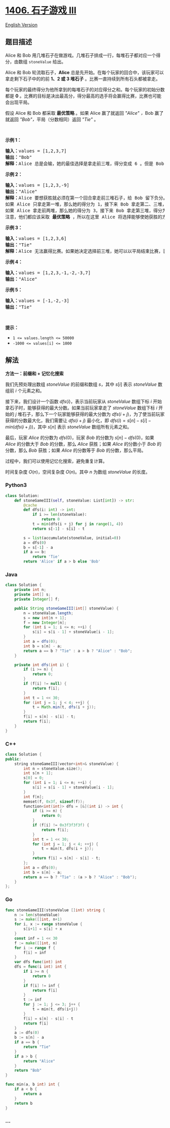 # [1406. 石子游戏 III](https://leetcode.cn/problems/stone-game-iii)

[English Version](/solution/1400-1499/1406.Stone%20Game%20III/README_EN.md)

## 题目描述

<!-- 这里写题目描述 -->

<p>Alice 和 Bob 用几堆石子在做游戏。几堆石子排成一行，每堆石子都对应一个得分，由数组 <code>stoneValue</code> 给出。</p>

<p>Alice 和 Bob 轮流取石子，<strong>Alice</strong> 总是先开始。在每个玩家的回合中，该玩家可以拿走剩下石子中的的前 <strong>1、2 或 3 堆石子</strong> 。比赛一直持续到所有石头都被拿走。</p>

<p>每个玩家的最终得分为他所拿到的每堆石子的对应得分之和。每个玩家的初始分数都是 <strong>0</strong> 。比赛的目标是决出最高分，得分最高的选手将会赢得比赛，比赛也可能会出现平局。</p>

<p>假设 Alice 和 Bob 都采取 <strong>最优策略</strong> 。如果 Alice 赢了就返回 <em>&quot;Alice&quot;</em> <em>，</em>Bob 赢了就返回<em> &quot;Bob&quot;，</em>平局（分数相同）返回 <em>&quot;Tie&quot;</em> 。</p>

<p>&nbsp;</p>

<p><strong>示例 1：</strong></p>

<pre><strong>输入：</strong>values = [1,2,3,7]
<strong>输出：</strong>&quot;Bob&quot;
<strong>解释：</strong>Alice 总是会输，她的最佳选择是拿走前三堆，得分变成 6 。但是 Bob 的得分为 7，Bob 获胜。
</pre>

<p><strong>示例 2：</strong></p>

<pre><strong>输入：</strong>values = [1,2,3,-9]
<strong>输出：</strong>&quot;Alice&quot;
<strong>解释：</strong>Alice 要想获胜就必须在第一个回合拿走前三堆石子，给 Bob 留下负分。
如果 Alice 只拿走第一堆，那么她的得分为 1，接下来 Bob 拿走第二、三堆，得分为 5 。之后 Alice 只能拿到分数 -9 的石子堆，输掉比赛。
如果 Alice 拿走前两堆，那么她的得分为 3，接下来 Bob 拿走第三堆，得分为 3 。之后 Alice 只能拿到分数 -9 的石子堆，同样会输掉比赛。
注意，他们都应该采取 <strong>最优策略 </strong>，所以在这里 Alice 将选择能够使她获胜的方案。</pre>

<p><strong>示例 3：</strong></p>

<pre><strong>输入：</strong>values = [1,2,3,6]
<strong>输出：</strong>&quot;Tie&quot;
<strong>解释：</strong>Alice 无法赢得比赛。如果她决定选择前三堆，她可以以平局结束比赛，否则她就会输。
</pre>

<p><strong>示例 4：</strong></p>

<pre><strong>输入：</strong>values = [1,2,3,-1,-2,-3,7]
<strong>输出：</strong>&quot;Alice&quot;
</pre>

<p><strong>示例 5：</strong></p>

<pre><strong>输入：</strong>values = [-1,-2,-3]
<strong>输出：</strong>&quot;Tie&quot;
</pre>

<p>&nbsp;</p>

<p><strong>提示：</strong></p>

<ul>
	<li><code>1 &lt;= values.length &lt;= 50000</code></li>
	<li><code>-1000&nbsp;&lt;= values[i] &lt;= 1000</code></li>
</ul>

## 解法

<!-- 这里可写通用的实现逻辑 -->

**方法一：前缀和 + 记忆化搜索**

我们先预处理出数组 $stoneValue$ 的前缀和数组 $s$，其中 $s[i]$ 表示 $stoneValue$ 数组前 $i$ 个元素之和。

接下来，我们设计一个函数 $dfs(i)$，表示当前玩家从 $stoneValue$ 数组下标 $i$ 开始拿石子时，能够获得的最大分数。如果当前玩家拿走了 $stoneValue$ 数组下标 $i$ 开始的 $j$ 堆石子，那么下一个玩家能够获得的最大分数为 $dfs(i + j)$，为了使当前玩家获得的分数最大化，我们需要让 $dfs(i + j)$ 最小化，即 $dfs(i) = s[n] - s[i] - min(dfs(i + j))$，其中 $s[n]$ 表示 $stoneValue$ 数组所有元素之和。

最后，玩家 $Alice$ 的分数为 $dfs(0)$，玩家 $Bob$ 的分数为 $s[n] - dfs(0)$，如果 $Alice$ 的分数大于 $Bob$ 的分数，那么 $Alice$ 获胜；如果 $Alice$ 的分数小于 $Bob$ 的分数，那么 $Bob$ 获胜；如果 $Alice$ 的分数等于 $Bob$ 的分数，那么平局。

过程中，我们可以使用记忆化搜索，避免重复计算。

时间复杂度 $O(n)$，空间复杂度 $O(n)$。其中 $n$ 为数组 $stoneValue$ 的长度。

<!-- tabs:start -->

### **Python3**

<!-- 这里可写当前语言的特殊实现逻辑 -->

```python
class Solution:
    def stoneGameIII(self, stoneValue: List[int]) -> str:
        @cache
        def dfs(i: int) -> int:
            if i >= len(stoneValue):
                return 0
            t = min(dfs(i + j) for j in range(1, 4))
            return s[-1] - s[i] - t

        s = list(accumulate(stoneValue, initial=0))
        a = dfs(0)
        b = s[-1] - a
        if a == b:
            return 'Tie'
        return 'Alice' if a > b else 'Bob'
```

### **Java**

<!-- 这里可写当前语言的特殊实现逻辑 -->

```java
class Solution {
    private int n;
    private int[] s;
    private Integer[] f;

    public String stoneGameIII(int[] stoneValue) {
        n = stoneValue.length;
        s = new int[n + 1];
        f = new Integer[n];
        for (int i = 1; i <= n; ++i) {
            s[i] = s[i - 1] + stoneValue[i - 1];
        }
        int a = dfs(0);
        int b = s[n] - a;
        return a == b ? "Tie" : a > b ? "Alice" : "Bob";
    }

    private int dfs(int i) {
        if (i >= n) {
            return 0;
        }
        if (f[i] != null) {
            return f[i];
        }
        int t = 1 << 30;
        for (int j = 1; j < 4; ++j) {
            t = Math.min(t, dfs(i + j));
        }
        f[i] = s[n] - s[i] - t;
        return f[i];
    }
}
```

### **C++**

```cpp
class Solution {
public:
    string stoneGameIII(vector<int>& stoneValue) {
        int n = stoneValue.size();
        int s[n + 1];
        s[0] = 0;
        for (int i = 1; i <= n; ++i) {
            s[i] = s[i - 1] + stoneValue[i - 1];
        }
        int f[n];
        memset(f, 0x3f, sizeof(f));
        function<int(int)> dfs = [&](int i) -> int {
            if (i >= n) {
                return 0;
            }
            if (f[i] != 0x3f3f3f3f) {
                return f[i];
            }
            int t = 1 << 30;
            for (int j = 1; j < 4; ++j) {
                t = min(t, dfs(i + j));
            }
            return f[i] = s[n] - s[i] - t;
        };
        int a = dfs(0);
        int b = s[n] - a;
        return a == b ? "Tie" : (a > b ? "Alice" : "Bob");
    }
};
```

### **Go**

```go
func stoneGameIII(stoneValue []int) string {
	n := len(stoneValue)
	s := make([]int, n+1)
	for i, x := range stoneValue {
		s[i+1] = s[i] + x
	}
	const inf = 1 << 30
	f := make([]int, n)
	for i := range f {
		f[i] = inf
	}
	var dfs func(int) int
	dfs = func(i int) int {
		if i >= n {
			return 0
		}
		if f[i] != inf {
			return f[i]
		}
		t := inf
		for j := 1; j <= 3; j++ {
			t = min(t, dfs(i+j))
		}
		f[i] = s[n] - s[i] - t
		return f[i]
	}
	a := dfs(0)
	b := s[n] - a
	if a == b {
		return "Tie"
	}
	if a > b {
		return "Alice"
	}
	return "Bob"
}

func min(a, b int) int {
	if a < b {
		return a
	}
	return b
}
```

### **...**

```

```

<!-- tabs:end -->
